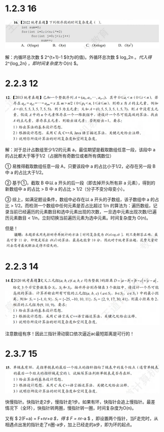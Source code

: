 # 1.2.3 16
![alt text](images/image.png)

解：内循环总次数 $ 2^{t+1}-1 $(t为i的值)。外循环总次数 $ log_2n $。代入得$ 2^{log_2n} $，即时间复杂度为$ O(n) $。

# 2.2.3 12
![alt text](images/image-2.png)

解：对于总计占数组至少1/2的元素 a，最佳期望是截取数组任意一段，该段中 a 的占比都大于等于1/2（占据所有奇数位或者所有偶数位）

① 易推得截取数组任意一段 A，只要该段中 a 的占比小于1/2，必存在另一段 B 中 a 的占比大于1/2。

② 基于①，截取 B 中以 a 开头的后一段（即去掉开头所有非 a 元素），得到的新数组中 a 的占比 > B 中 a 的占比 > 1/2（分子不变分母变小）。

③ 综上，如满足题设条件，数组中必存在以 a 开头的子数组，该子数组中 a 的占比 > 1/2。而检测一个数组中任何元素是否占比超过 1/n 的算法为：遍历数组，记录当前已经遍历的元素数目和选中元素出现的次数，一旦选中元素出现次数/已遍历元素数目 < 1/n，立刻切换当前遍历元素为选中元素。时间复杂度为 O(n)。

但是！
![alt text](images/image-3.png)

# 2.2.3 14
![alt text](images/image-4.png)

注意数组有序！因此三指针滑动窗口依次逼近ac最短距离是可行的！

# 2.3.7 15
![alt text](images/image-5.png)

快慢指针。快指针走2步，慢指针走1步。如果有环，快指针会追上慢指针。最差情况下（全环），快指针转两圈，慢指针转一圈，时间复杂度为O(n)。

又有 $ 2(F+a) = F+n*r+a $，得 $ F = n*r-a $ ，即设置两个指针，当F走完时，从相遇点出发的指针走了n圈-a步，加上已经走的a步，即为环的起点。
